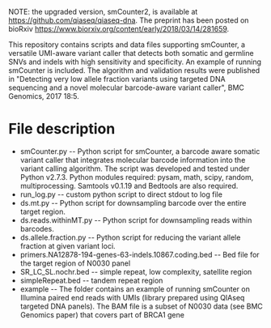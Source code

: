 NOTE: the upgraded version, smCounter2, is available at https://github.com/qiaseq/qiaseq-dna. The preprint has been posted on bioRxiv https://www.biorxiv.org/content/early/2018/03/14/281659.

This repository contains scripts and data files supporting smCounter, a versatile UMI-aware variant caller that detects both somatic and germline SNVs and indels with high sensitivity and specificity. An example of running smCounter is included. The algorithm and validation results were published in "Detecting very low allele fraction variants using targeted DNA sequencing and a novel molecular barcode-aware variant caller", BMC Genomics, 2017 18:5. 

# File description 
  * smCounter.py -- Python script for smCounter, a barcode aware somatic variant caller that integrates molecular barcode information into the variant calling algorithm. The script was developed and tested under Python v2.7.3. Python modules required: pysam, math, scipy, random, multiprocessing. Samtools v0.1.19 and Bedtools are also required. 
  * run_log.py -- custom python script to direct stdout to log file
  * ds.mt.py -- Python script for downsampling barcode over the entire target region. 
  * ds.reads.withinMT.py -- Python script for downsampling reads within barcodes. 
  * ds.allele.fraction.py -- Python script for reducing the variant allele fraction at given variant loci. 
  * primers.NA12878-194-genes-63-indels.10867.coding.bed -- Bed file for the target region of N0030 panel
  * SR_LC_SL.nochr.bed -- simple repeat, low complexity, satellite region
  * simpleRepeat.bed -- tandem repeat region
  * example -- The folder contains an example of running smCounter on Illumina paired end reads with UMIs (library prepared using QIAseq targeted DNA panels). The BAM file is a subset of N0030 data (see BMC Genomics paper) that covers part of BRCA1 gene


